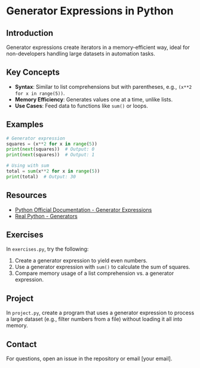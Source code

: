# Generator Expressions in Python

## Introduction
Generator expressions create iterators in a memory-efficient way, ideal for non-developers handling large datasets in automation tasks.

## Key Concepts
- **Syntax**: Similar to list comprehensions but with parentheses, e.g., `(x**2 for x in range(5))`.
- **Memory Efficiency**: Generates values one at a time, unlike lists.
- **Use Cases**: Feed data to functions like `sum()` or loops.

## Examples
```python
# Generator expression
squares = (x**2 for x in range(5))
print(next(squares))  # Output: 0
print(next(squares))  # Output: 1

# Using with sum
total = sum(x**2 for x in range(5))
print(total)  # Output: 30
```

## Resources
- [Python Official Documentation - Generator Expressions](https://docs.python.org/3/tutorial/classes.html#generator-expressions)
- [Real Python - Generators](https://realpython.com/introduction-to-python-generators/)

## Exercises
In `exercises.py`, try the following:
1. Create a generator expression to yield even numbers.
2. Use a generator expression with `sum()` to calculate the sum of squares.
3. Compare memory usage of a list comprehension vs. a generator expression.

## Project
In `project.py`, create a program that uses a generator expression to process a large dataset (e.g., filter numbers from a file) without loading it all into memory.

## Contact
For questions, open an issue in the repository or email [your email].
